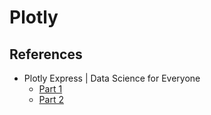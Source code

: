# Plotly

## References

- Plotly Express | Data Science for Everyone
	- [Part 1](https://www.youtube.com/watch?v=61YZaYnoWRQ&list=PLlbbWgBRF8EeiiqzWh29S42wh62EQm7XL&index=2)
	- [Part 2](https://www.youtube.com/watch?v=sUHl9HDUclQ&list=PLlbbWgBRF8EeiiqzWh29S42wh62EQm7XL&index=3)